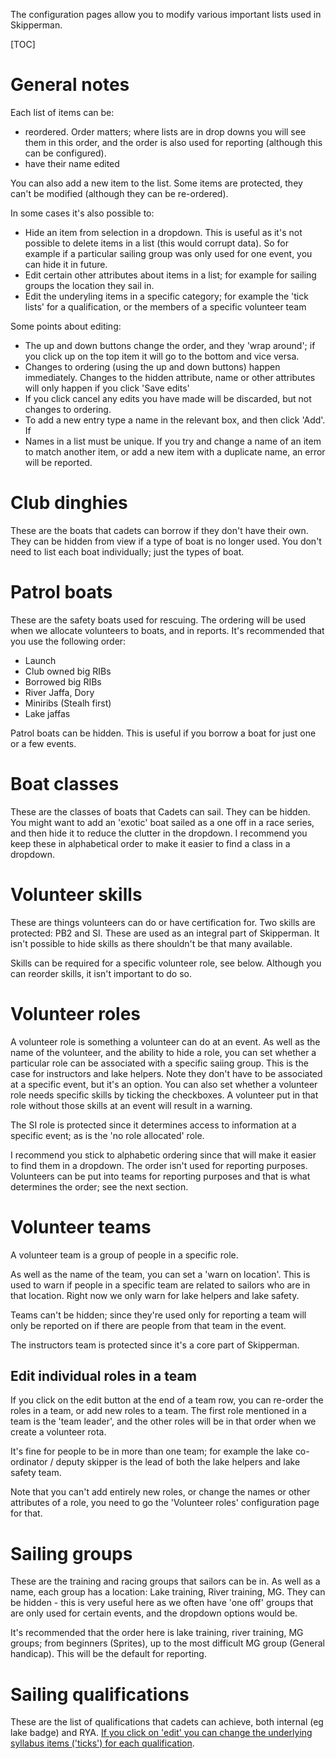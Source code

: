 The configuration pages allow you to modify various important lists used in Skipperman.

[TOC]

# General notes

Each list of items can be:

- reordered. Order matters; where lists are in drop downs you will see them in this order, and the order is also used for reporting (although this can be configured).
- have their name edited

You can also add a new item to the list. Some items are protected, they can't be modified (although they can be re-ordered).

In some cases it's also possible to:

- Hide an item from selection in a dropdown. This is useful as it's not possible to delete items in a list (this would corrupt data). So for example if a particular sailing group was only used for one event, you can hide it in future.
- Edit certain other attributes about items in a list; for example for sailing groups the location they sail in.
- Edit the underyling items in a specific category; for example the 'tick lists' for a qualification, or the members of a specific volunteer team

Some points about editing:

- The up and down buttons change the order, and they 'wrap around'; if you click up on the top item it will go to the bottom and vice versa.
- Changes to ordering (using the up and down buttons) happen immediately. Changes to the hidden attribute, name or other attributes will only happen if you click 'Save edits'
- If you click cancel any edits you have made will be discarded, but not changes to ordering.
- To add a new entry type a name in the relevant box, and then click 'Add'. If 
- Names in a list must be unique. If you try and change a name of an item to match another item, or add a new item with a duplicate name, an error will be reported.

# Club dinghies

These are the boats that cadets can borrow if they don't have their own. They can be hidden from view if a type of boat is no longer used. You don't need to list each boat individually; just the types of boat.

# Patrol boats

These are the safety boats used for rescuing. The ordering will be used when we allocate volunteers to boats, and in reports. It's recommended that you use the following order:

- Launch
- Club owned big RIBs
- Borrowed big RIBs
- River Jaffa, Dory
- Miniribs (Stealh first)
- Lake jaffas

Patrol boats can be hidden. This is useful if you borrow a boat for just one or a few events.

# Boat classes

These are the classes of boats that Cadets can sail. They can be hidden. You might want to add an 'exotic' boat sailed as a one off in a race series, and then hide it to reduce the clutter in the dropdown. I recommend you keep these in alphabetical order to make it easier to find a class in a dropdown.

# Volunteer skills

These are things volunteers can do or have certification for. Two skills are protected: PB2 and SI. These are used as an integral part of Skipperman. It isn't possible to hide skills as there shouldn't be that many available.

Skills can be required for a specific volunteer role, see below. Although you can reorder skills, it isn't important to do so.


# Volunteer roles

A volunteer role is something a volunteer can do at an event. As well as the name of the volunteer, and the ability to hide a role, you can set whether a particular role can be associated with a specific saiing group. This is the case for instructors and lake helpers. Note they don't have to be associated at a specific event, but it's an option. You can also set whether a volunteer role needs specific skills by ticking the checkboxes. A volunteer put in that role without those skills at an event will result in a warning.

The SI role is protected since it determines access to information at a specific event; as is the 'no role allocated' role. 

I recommend you stick to alphabetic ordering since that will make it easier to find them in a dropdown. The order isn't used for reporting purposes. Volunteers can be put into teams for reporting purposes and that is what determines the order; see the next section.

# Volunteer teams

A volunteer team is a group of people in a specific role.

As well as the name of the team, you can set a 'warn on location'. This is used to warn if people in a specific team are related to sailors who are in that location. Right now we only warn for lake helpers and lake safety. 

Teams can't be hidden; since they're used only for reporting a team will only be reported on if there are people from that team in the event.

The instructors team is protected since it's a core part of Skipperman.

## Edit individual roles in a team

If you click on the edit button at the end of a team row, you can re-order the roles in a team, or add new roles to a team. The first role mentioned in a team is the 'team leader', and the other roles will be in that order when we create a volunteer rota. 

It's fine for people to be in more than one team; for example the lake co-ordinator / deputy skipper is the lead of both the lake helpers and lake safety team. 

Note that you can't add entirely new roles, or change the names or other attributes of a role, you need to go the 'Volunteer roles' configuration page for that.


# Sailing groups

These are the training and racing groups that sailors can be in. As well as a name, each group has a location: Lake training, River training, MG. They can be hidden - this is very useful here as we often have 'one off' groups that are only used for certain events, and the dropdown options would be.

It's recommended that the order here is lake training, river training, MG groups; from beginners (Sprites), up to the most difficult MG group (General handicap). This will be the default for reporting.

# Sailing qualifications

These are the list of qualifications that cadets can achieve, both internal (eg lake badge) and RYA. [If you click on 'edit' you can change the underlying syllabus items ('ticks') for each qualification](edit_qualification_tick_help).

